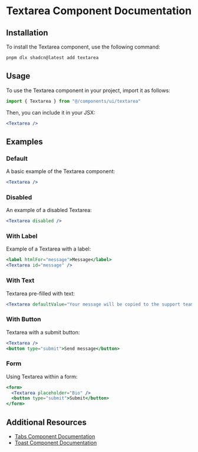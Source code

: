 # Textarea Component Documentation

## Installation

To install the Textarea component, use the following command:

```bash
pnpm dlx shadcn@latest add textarea
```

## Usage

To use the Textarea component in your project, import it as follows:

```javascript
import { Textarea } from "@/components/ui/textarea"
```

Then, you can include it in your JSX:

```jsx
<Textarea />
```

## Examples

### Default

A basic example of the Textarea component:

```jsx
<Textarea />
```

### Disabled

An example of a disabled Textarea:

```jsx
<Textarea disabled />
```

### With Label

Example of a Textarea with a label:

```jsx
<label htmlFor="message">Message</label>
<Textarea id="message" />
```

### With Text

Textarea pre-filled with text:

```jsx
<Textarea defaultValue="Your message will be copied to the support team." />
```

### With Button

Textarea with a submit button:

```jsx
<Textarea />
<button type="submit">Send message</button>
```

### Form

Using Textarea within a form:

```jsx
<form>
  <Textarea placeholder="Bio" />
  <button type="submit">Submit</button>
</form>
```

## Additional Resources

- [Tabs Component Documentation](/docs/components/tabs)
- [Toast Component Documentation](/docs/components/toast)